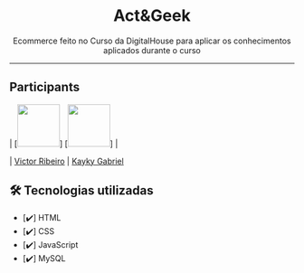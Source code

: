 <h1 align="center">
Act&Geek
</h1>

<p align="center">Ecommerce feito no Curso da DigitalHouse para aplicar os conhecimentos aplicados durante o curso</p>

<hr>

## Participants

| [<img src="https://avatars.githubusercontent.com/u/89157173?v=4" width="75px;"/>] [<img src="https://avatars.githubusercontent.com/u/102265016?v=4" width="75px;"/>] |


| [Victor Ribeiro](https://github.com/VictorRibeiroH)
| [Kayky Gabriel](https://github.com/KaykyGN)

## 🛠 Tecnologias utilizadas

- [✔️] HTML
- [✔️] CSS
- [✔️] JavaScript
- [✔️] MySQL


